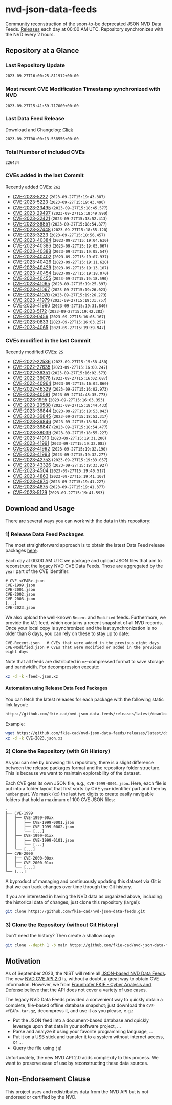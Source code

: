 # nvd-json-data-feeds

Community reconstruction of the soon-to-be deprecated JSON NVD Data Feeds. 
[Releases](https://github.com/fkie-cad/nvd-json-data-feeds/releases/latest) each day at 00:00 AM UTC.
Repository synchronizes with the NVD every 2 hours.

## Repository at a Glance

### Last Repository Update

```plain
2023-09-27T16:00:25.811912+00:00
```

### Most recent CVE Modification Timestamp synchronized with NVD

```plain
2023-09-27T15:41:59.717000+00:00
```

### Last Data Feed Release

Download and Changelog: [Click](https://github.com/fkie-cad/nvd-json-data-feeds/releases/latest)

```plain
2023-09-27T00:00:13.558556+00:00
```

### Total Number of included CVEs

```plain
226434
```

### CVEs added in the last Commit

Recently added CVEs: `262`

* [CVE-2023-5222](CVE-2023/CVE-2023-52xx/CVE-2023-5222.json) (`2023-09-27T15:19:43.387`)
* [CVE-2023-5223](CVE-2023/CVE-2023-52xx/CVE-2023-5223.json) (`2023-09-27T15:19:43.490`)
* [CVE-2023-23495](CVE-2023/CVE-2023-234xx/CVE-2023-23495.json) (`2023-09-27T15:18:45.577`)
* [CVE-2023-29497](CVE-2023/CVE-2023-294xx/CVE-2023-29497.json) (`2023-09-27T15:18:49.990`)
* [CVE-2023-32421](CVE-2023/CVE-2023-324xx/CVE-2023-32421.json) (`2023-09-27T15:18:52.413`)
* [CVE-2023-36851](CVE-2023/CVE-2023-368xx/CVE-2023-36851.json) (`2023-09-27T15:18:54.877`)
* [CVE-2023-37448](CVE-2023/CVE-2023-374xx/CVE-2023-37448.json) (`2023-09-27T15:18:55.120`)
* [CVE-2023-3223](CVE-2023/CVE-2023-32xx/CVE-2023-3223.json) (`2023-09-27T15:18:56.457`)
* [CVE-2023-40384](CVE-2023/CVE-2023-403xx/CVE-2023-40384.json) (`2023-09-27T15:19:04.630`)
* [CVE-2023-40386](CVE-2023/CVE-2023-403xx/CVE-2023-40386.json) (`2023-09-27T15:19:05.067`)
* [CVE-2023-40388](CVE-2023/CVE-2023-403xx/CVE-2023-40388.json) (`2023-09-27T15:19:05.547`)
* [CVE-2023-40402](CVE-2023/CVE-2023-404xx/CVE-2023-40402.json) (`2023-09-27T15:19:07.937`)
* [CVE-2023-40426](CVE-2023/CVE-2023-404xx/CVE-2023-40426.json) (`2023-09-27T15:19:11.620`)
* [CVE-2023-40429](CVE-2023/CVE-2023-404xx/CVE-2023-40429.json) (`2023-09-27T15:19:13.107`)
* [CVE-2023-40454](CVE-2023/CVE-2023-404xx/CVE-2023-40454.json) (`2023-09-27T15:19:18.070`)
* [CVE-2023-40455](CVE-2023/CVE-2023-404xx/CVE-2023-40455.json) (`2023-09-27T15:19:18.590`)
* [CVE-2023-41065](CVE-2023/CVE-2023-410xx/CVE-2023-41065.json) (`2023-09-27T15:19:25.397`)
* [CVE-2023-41067](CVE-2023/CVE-2023-410xx/CVE-2023-41067.json) (`2023-09-27T15:19:26.023`)
* [CVE-2023-41070](CVE-2023/CVE-2023-410xx/CVE-2023-41070.json) (`2023-09-27T15:19:26.273`)
* [CVE-2023-41979](CVE-2023/CVE-2023-419xx/CVE-2023-41979.json) (`2023-09-27T15:19:31.757`)
* [CVE-2023-41980](CVE-2023/CVE-2023-419xx/CVE-2023-41980.json) (`2023-09-27T15:19:31.840`)
* [CVE-2023-5172](CVE-2023/CVE-2023-51xx/CVE-2023-5172.json) (`2023-09-27T15:19:42.283`)
* [CVE-2023-0456](CVE-2023/CVE-2023-04xx/CVE-2023-0456.json) (`2023-09-27T15:16:03.167`)
* [CVE-2023-0833](CVE-2023/CVE-2023-08xx/CVE-2023-0833.json) (`2023-09-27T15:16:03.257`)
* [CVE-2023-4065](CVE-2023/CVE-2023-40xx/CVE-2023-4065.json) (`2023-09-27T15:19:39.947`)


### CVEs modified in the last Commit

Recently modified CVEs: `25`

* [CVE-2022-22536](CVE-2022/CVE-2022-225xx/CVE-2022-22536.json) (`2023-09-27T15:15:58.430`)
* [CVE-2022-27635](CVE-2022/CVE-2022-276xx/CVE-2022-27635.json) (`2023-09-27T15:16:00.247`)
* [CVE-2022-36351](CVE-2022/CVE-2022-363xx/CVE-2022-36351.json) (`2023-09-27T15:16:02.573`)
* [CVE-2022-38076](CVE-2022/CVE-2022-380xx/CVE-2022-38076.json) (`2023-09-27T15:16:02.687`)
* [CVE-2022-40964](CVE-2022/CVE-2022-409xx/CVE-2022-40964.json) (`2023-09-27T15:16:02.860`)
* [CVE-2022-46329](CVE-2022/CVE-2022-463xx/CVE-2022-46329.json) (`2023-09-27T15:16:02.973`)
* [CVE-2023-40581](CVE-2023/CVE-2023-405xx/CVE-2023-40581.json) (`2023-09-27T14:48:35.773`)
* [CVE-2023-1995](CVE-2023/CVE-2023-19xx/CVE-2023-1995.json) (`2023-09-27T15:16:03.353`)
* [CVE-2023-20588](CVE-2023/CVE-2023-205xx/CVE-2023-20588.json) (`2023-09-27T15:18:44.433`)
* [CVE-2023-36844](CVE-2023/CVE-2023-368xx/CVE-2023-36844.json) (`2023-09-27T15:18:53.043`)
* [CVE-2023-36845](CVE-2023/CVE-2023-368xx/CVE-2023-36845.json) (`2023-09-27T15:18:53.317`)
* [CVE-2023-36846](CVE-2023/CVE-2023-368xx/CVE-2023-36846.json) (`2023-09-27T15:18:54.110`)
* [CVE-2023-36847](CVE-2023/CVE-2023-368xx/CVE-2023-36847.json) (`2023-09-27T15:18:54.477`)
* [CVE-2023-38039](CVE-2023/CVE-2023-380xx/CVE-2023-38039.json) (`2023-09-27T15:18:55.227`)
* [CVE-2023-41910](CVE-2023/CVE-2023-419xx/CVE-2023-41910.json) (`2023-09-27T15:19:31.200`)
* [CVE-2023-41991](CVE-2023/CVE-2023-419xx/CVE-2023-41991.json) (`2023-09-27T15:19:32.083`)
* [CVE-2023-41992](CVE-2023/CVE-2023-419xx/CVE-2023-41992.json) (`2023-09-27T15:19:32.190`)
* [CVE-2023-41993](CVE-2023/CVE-2023-419xx/CVE-2023-41993.json) (`2023-09-27T15:19:32.277`)
* [CVE-2023-42753](CVE-2023/CVE-2023-427xx/CVE-2023-42753.json) (`2023-09-27T15:19:33.057`)
* [CVE-2023-43326](CVE-2023/CVE-2023-433xx/CVE-2023-43326.json) (`2023-09-27T15:19:33.927`)
* [CVE-2023-4504](CVE-2023/CVE-2023-45xx/CVE-2023-4504.json) (`2023-09-27T15:19:40.517`)
* [CVE-2023-4863](CVE-2023/CVE-2023-48xx/CVE-2023-4863.json) (`2023-09-27T15:19:41.107`)
* [CVE-2023-4874](CVE-2023/CVE-2023-48xx/CVE-2023-4874.json) (`2023-09-27T15:19:41.227`)
* [CVE-2023-4875](CVE-2023/CVE-2023-48xx/CVE-2023-4875.json) (`2023-09-27T15:19:41.377`)
* [CVE-2023-5129](CVE-2023/CVE-2023-51xx/CVE-2023-5129.json) (`2023-09-27T15:19:41.593`)


## Download and Usage

There are several ways you can work with the data in this repository:

### 1) Release Data Feed Packages

The most straightforward approach is to obtain the latest Data Feed release packages [here](https://github.com/fkie-cad/nvd-json-data-feeds/releases/latest).

Each day at 00:00 AM UTC we package and upload JSON files that aim to reconstruct the legacy NVD CVE Data Feeds.
Those are aggregated by the `year` part of the CVE identifier:

```
# CVE-<YEAR>.json
CVE-1999.json
CVE-2001.json
CVE-2002.json
CVE-2003.json
[...]
CVE-2023.json
```

We also upload the well-known `Recent` and `Modified` feeds.
Furthermore, we provide the `All` feed, which contains a recent snapshot of all NVD records.
Once your local copy is synchronized and the last synchronization is no older than 8 days, you can rely on these to stay up to date:

```plain
CVE-Recent.json   # CVEs that were added in the previous eight days
CVE-Modified.json # CVEs that were modified or added in the previous eight days
```

Note that all feeds are distributed in `xz`-compressed format to save storage and bandwidth.
For decompression execute:

```sh
xz -d -k <feed>.json.xz
```


#### Automation using Release Data Feed Packages

You can fetch the latest releases for each package with the following static link layout:

```sh
https://github.com/fkie-cad/nvd-json-data-feeds/releases/latest/download/CVE-<YEAR>.json.xz
```

Example:

```sh
wget https://github.com/fkie-cad/nvd-json-data-feeds/releases/latest/download/CVE-2023.json.xz
xz -d -k CVE-2023.json.xz
```

### 2) Clone the Repository (with Git History)

As you can see by browsing this repository, there is a slight difference between the release packages format and the repository folder structure.
This is because we want to maintain explorability of the dataset.

Each CVE gets its own JSON file, e.g., `CVE-1999-0001.json`.
Here, each file is put into a folder layout that first sorts by CVE `year` identifier part and then by `number` part.
We mask (`xx`) the last two digits to create easily navigable folders that hold a maximum of 100 CVE JSON files:

```plain
.
├── CVE-1999
│   ├── CVE-1999-00xx
│   │   ├── CVE-1999-0001.json
│   │   ├── CVE-1999-0002.json
│   │   └── [...]
│   ├── CVE-1999-01xx
│   │   ├── CVE-1999-0101.json
│   │   └── [...]
│   └── [...]
├── CVE-2000
│   ├── CVE-2000-00xx
│   ├── CVE-2000-01xx
│   └── [...]
└── [...]
```

A byproduct of managing and continuously updating this dataset via Git is that we can track changes over time through the Git history.

If you are interested in having the NVD data as organized above, including the historical data of changes, just clone this repository (large!):

```sh
git clone https://github.com/fkie-cad/nvd-json-data-feeds.git
```

### 3) Clone the Repository (without Git History)

Don't need the history? Then create a shallow copy:

```sh
git clone --depth 1 -b main https://github.com/fkie-cad/nvd-json-data-feeds.git
```

## Motivation

As of September 2023, the NIST will retire all [JSON-based NVD Data Feeds](https://nvd.nist.gov/vuln/data-feeds#divRetirementBanner-1).
The new [NVD CVE API 2.0](https://nvd.nist.gov/developers/vulnerabilities) is, without a doubt, a great way to obtain CVE information.
However, we from [Fraunhofer FKIE - Cyber Analysis and Defense](https://www.fkie.fraunhofer.de/en/departments/cad.html) believe that the API does not cover a variety of use cases.

The legacy NVD Data Feeds provided a convenient way to quickly obtain a complete, file-based offline database snapshot; just download the `CVE-<YEAR>.tar.gz`, decompress it, and use it as you please, e.g.:

* Put the JSON feed into a document-based database and quickly leverage upon that data in your software project, ...
* Parse and analyze it using your favorite programming language, ...
* Put it on a USB stick and transfer it to a system without internet access, or ...
* Query the file using `jq`!

Unfortunately, the new NVD API 2.0 adds complexity to this process.
We want to preserve ease of use by reconstructing these data sources.

## Non-Endorsement Clause

This project uses and redistributes data from the NVD API but is not endorsed or certified by the NVD.